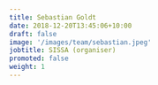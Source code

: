```yaml
---
title: Sebastian Goldt
date: 2018-12-20T13:45:06+10:00
draft: false
image: '/images/team/sebastian.jpeg'
jobtitle: SISSA (organiser)
promoted: false
weight: 1
---
```


